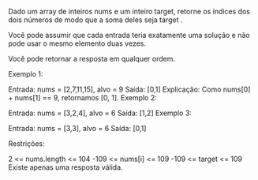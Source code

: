 Dado um array de inteiros nums e um inteiro target, retorne os índices dos dois números de modo que a soma deles seja target .

Você pode assumir que cada entrada teria exatamente uma solução e não pode usar o mesmo elemento duas vezes.

Você pode retornar a resposta em qualquer ordem.

 

Exemplo 1:

Entrada: nums = [2,7,11,15], alvo = 9
 Saída: [0,1]
 Explicação: Como nums[0] + nums[1] == 9, retornamos [0, 1].
Exemplo 2:

Entrada: nums = [3,2,4], alvo = 6
 Saída: [1,2]
Exemplo 3:

Entrada: nums = [3,3], alvo = 6
 Saída: [0,1]
 

Restrições:

2 <= nums.length <= 104
-109 <= nums[i] <= 109
-109 <= target <= 109
Existe apenas uma resposta válida.
